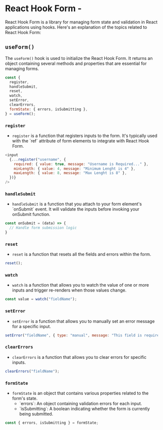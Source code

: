 # React Hook Form - 

React Hook Form is a library for managing form state and validation in React applications using hooks. Here's an explanation of the topics related to React Hook Form:

## `useForm()`

The `useForm()` hook is used to initialize the React Hook Form. It returns an object containing several methods and properties that are essential for managing forms.

```javascript
const {
  register,
  handleSubmit,
  reset,
  watch,
  setError,
  clearErrors,
  formState: { errors, isSubmitting },
} = useForm();
```

### `register`

- `register` is a function that registers inputs to the form. It's typically used with the \`ref\` attribute of form elements to integrate with React Hook Form.

```javascript
<input
  {...register("username", {
    required: { value: true, message: "Username is Required..." },
    minLength: { value: 4, message: "Minimum Lenght is 4" },
    maxLength: { value: 8, message: "Max Lenght is 8" },
  })}
/>
```

### `handleSubmit`

- `handleSubmit` is a function that you attach to your form element's \`onSubmit\` event. It will validate the inputs before invoking your onSubmit function.
```javascript
const onSubmit = (data) => {
  // Handle form submission logic
}
```

### `reset`

- `reset` is a function that resets all the fields and errors within the form.
```javascript
reset();
```

### `watch`

- `watch` is a function that allows you to watch the value of one or more inputs and trigger re-renders when those values change.

```javascript
const value = watch("fieldName");
```

### `setError`

- `setError` is a function that allows you to manually set an error message for a specific input.
```javascript
setError("fieldName", { type: "manual", message: "This field is required" });
```

### `clearErrors`

- `clearErrors` is a function that allows you to clear errors for specific inputs.
```javascript
clearErrors("fieldName");
```

### `formState`

- `formState` is an object that contains various properties related to the form's state.
  - \`errors\`: An object containing validation errors for each input.
  - \`isSubmitting\`: A boolean indicating whether the form is currently being submitted.
```javascript
const { errors, isSubmitting } = formState;
```

